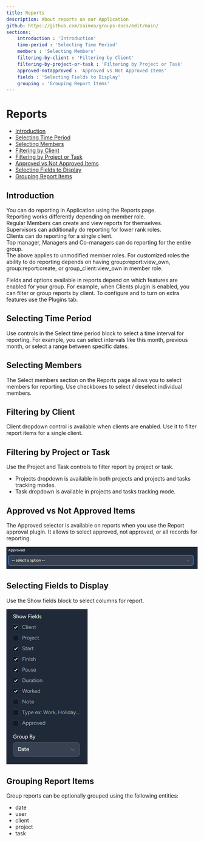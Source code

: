 ```yaml
---
title: Reports
description: About reports on our Application
github: https://github.com/zaimea/groups-docs/edit/main/
sections: 
    introduction : 'Introduction'
    time-period : 'Selecting Time Period'
    members : 'Selecting Members'
    filtering-by-client : 'Filtering by Client'
    filtering-by-project-or-task : 'Filtering by Project or Task'
    approved-notapproved : 'Approved vs Not Approved Items'
    fields : 'Selecting Fields to Display'
    grouping : 'Grouping Report Items'
---
```


# Reports

- [Introduction](#introduction)
- [Selecting Time Period](#time-period)
- [Selecting Members](#members)
- [Filtering by Client](#filtering-by-client)
- [Filtering by Project or Task](#filtering-by-project-or-task)
- [Approved vs Not Approved Items](#approved-notapproved)
- [Selecting Fields to Display](#fields)
- [Grouping Report Items](#grouping)

<a name="introduction"></a>

## Introduction

You can do reporting in Application using the Reports page.<br>
Reporting works differently depending on member role.<br>
Regular Members can create and view reports for themselves.<br>
Supervisors can additionally do reporting for lower rank roles.<br>
Clients can do reporting for a single client.<br>
Top manager, Managers and Co-managers can do reporting for the entire group.<br>
The above applies to unmodified member roles. For customized roles the ability to do reporting depends on having group:report:view_own, group:report:create, or group_client:view_own in member role.<br>

Fields and options available in reports depend on which features are enabled for your group. For example, when Clients plugin is enabled, you can filter or group reports by client. To configure and to turn on extra features use the Plugins tab.

<a name="time-period"></a>

## Selecting Time Period

Use controls in the Select time period block to select a time interval for reporting. For example, you can select intervals like this month, previous month, or select a range between specific dates.

<a name="members"></a>

## Selecting Members

The Select members section on the Reports page allows you to select members for reporting. Use checkboxes to select / deselect individual members.

<a name="filtering-by-client"></a>

## Filtering by Client

Client dropdown control is available when clients are enabled. Use it to filter report items for a single client.

<a name="filtering-by-project-or-task"></a>

## Filtering by Project or Task

Use the Project and Task controls to filter report by project or task.
- Projects dropdown is available in both projects and projects and tasks tracking modes.
- Task dropdown is available in projects and tasks tracking mode.

<a name="approved-notapproved"></a>

## Approved vs Not Approved Items

The Approved selector is available on reports when you use the Report approval plugin. It allows to select approved, not approved, or all records for reporting.

![Report Approved](https://raw.githubusercontent.com/zaimea/groups-docs/main/preview/reports-approved.jpg)

<a name="fields"></a>

## Selecting Fields to Display

Use the Show fields block to select columns for report.

![Report Fields](https://raw.githubusercontent.com/zaimea/groups-docs/main/preview/reports-fields.jpg)

<a name="grouping"></a>

## Grouping Report Items

Group reports can be optionally grouped using the following entities:
- date
- user
- client
- project
- task
